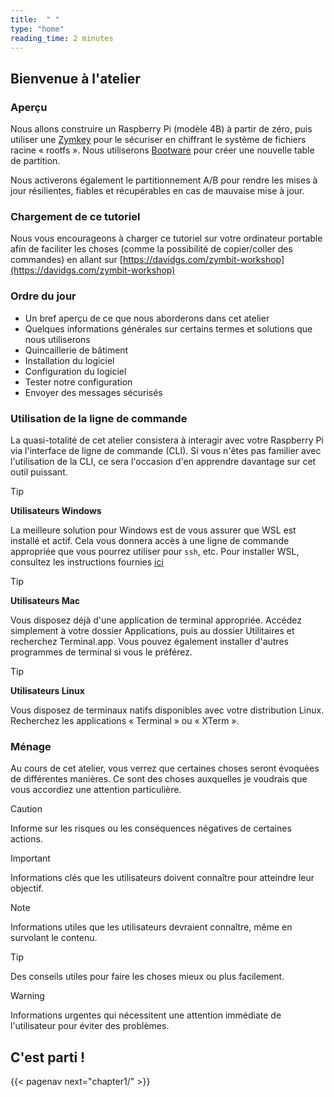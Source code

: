 ```yaml
---
title:  " "
type: "home"
reading_time: 2 minutes
---
```


## Bienvenue à l'atelier

### Aperçu

Nous allons construire un Raspberry Pi (modèle 4B) à partir de zéro, puis utiliser une [Zymkey](https://zymbit.com/zymkey) pour le sécuriser en chiffrant le système de fichiers racine « rootfs ». Nous utiliserons [Bootware](https://zymbit.com/bootware) pour créer une nouvelle table de partition.

Nous activerons également le partitionnement A/B pour rendre les mises à jour résilientes, fiables et récupérables en cas de mauvaise mise à jour.

### Chargement de ce tutoriel

Nous vous encourageons à charger ce tutoriel sur votre ordinateur portable afin de faciliter les choses (comme la possibilité de copier/coller des commandes) en allant sur [https://davidgs.com/zymbit-workshop](https://davidgs.com/zymbit-workshop)

### Ordre du jour

- Un bref aperçu de ce que nous aborderons dans cet atelier
- Quelques informations générales sur certains termes et solutions que nous utiliserons
- Quincaillerie de bâtiment
- Installation du logiciel
- Configuration du logiciel
- Tester notre configuration
- Envoyer des messages sécurisés

### Utilisation de la ligne de commande

La quasi-totalité de cet atelier consistera à interagir avec votre Raspberry Pi via l'interface de ligne de commande (CLI). Si vous n'êtes pas familier avec l'utilisation de la CLI, ce sera l'occasion d'en apprendre davantage sur cet outil puissant.

> [!TIP]
> **Utilisateurs Windows**
>
> La meilleure solution pour Windows est de vous assurer que WSL est installé et actif. Cela vous donnera accès à une ligne de commande appropriée que vous pourrez utiliser pour `ssh`, etc. Pour installer WSL, consultez les instructions fournies [ici](https://davidgs.com/zymbit-workshop/index.html)

> [!TIP]
> **Utilisateurs Mac**
>
> Vous disposez déjà d'une application de terminal appropriée. Accédez simplement à votre dossier Applications, puis au dossier Utilitaires et recherchez Terminal.app. Vous pouvez également installer d'autres programmes de terminal si vous le préférez.

> [!TIP]
> **Utilisateurs Linux**
>
> Vous disposez de terminaux natifs disponibles avec votre distribution Linux. Recherchez les applications « Terminal » ou « XTerm ».

### Ménage

Au cours de cet atelier, vous verrez que certaines choses seront évoquées de différentes manières. Ce sont des choses auxquelles je voudrais que vous accordiez une attention particulière.

> [!CAUTION]
> Informe sur les risques ou les conséquences négatives de certaines actions.

> [!IMPORTANT]
> Informations clés que les utilisateurs doivent connaître pour atteindre leur objectif.

> [!NOTE]
> Informations utiles que les utilisateurs devraient connaître, même en survolant le contenu.

> [!TIP]
> Des conseils utiles pour faire les choses mieux ou plus facilement.

> [!WARNING]
> Informations urgentes qui nécessitent une attention immédiate de l'utilisateur pour éviter des problèmes.

## C'est parti !

{{< pagenav next="chapter1/" >}}
